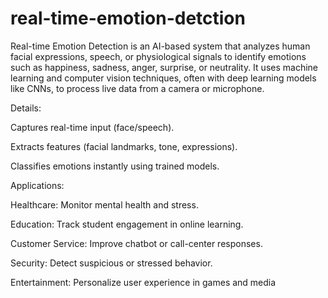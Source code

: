 # real-time-emotion-detction
Real-time Emotion Detection is an AI-based system that analyzes human facial expressions, speech, or physiological signals to identify emotions such as happiness, sadness, anger, surprise, or neutrality. It uses machine learning and computer vision techniques, often with deep learning models like CNNs, to process live data from a camera or microphone.

Details:

Captures real-time input (face/speech).

Extracts features (facial landmarks, tone, expressions).

Classifies emotions instantly using trained models.

Applications:

Healthcare: Monitor mental health and stress.

Education: Track student engagement in online learning.

Customer Service: Improve chatbot or call-center responses.

Security: Detect suspicious or stressed behavior.

Entertainment: Personalize user experience in games and media
